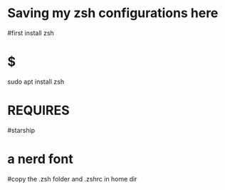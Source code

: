 # Saving my zsh configurations here

#first install zsh
# $
 sudo apt install zsh

# REQUIRES
#starship
# a nerd font
 

#copy the .zsh folder and .zshrc in home dir


